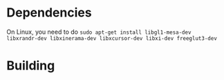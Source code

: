 # Dependencies

On Linux, you need to do `sudo apt-get install libgl1-mesa-dev libxrandr-dev libxinerama-dev libxcursor-dev libxi-dev freeglut3-dev`

# Building